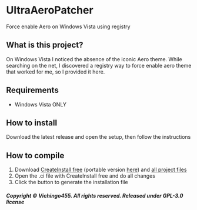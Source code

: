 # UltraAeroPatcher
Force enable Aero on Windows Vista using registry
## What is this project?
On Windows Vista I noticed the absence of the iconic Aero theme. While searching on the net, I discovered a registry way
to force enable aero theme that worked for me, so I provided it here.

## Requirements
- Windows Vista ONLY
## How to install
Download the latest release and open the setup, then follow the instructions
## How to compile
1. Download [CreateInstall free](https://www.createinstall.com/downloads/cif-setup.exe) (portable version [here](https://www.createinstall.com/downloads/cif-setup.zip)) and [all project files](https://github.com/Vichingo455/UltraAeroPatcher/archive/refs/heads/master.zip)
2. Open the .ci file with CreateInstall free and do all changes
3. Click the button to generate the installation file

##### Copyright © Vichingo455. All rights reserved. Released under GPL-3.0 license
